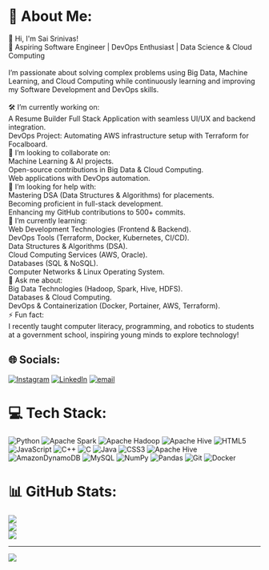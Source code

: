 # 💫 About Me:
👋 Hi, I'm Sai Srinivas!<br>🚀 Aspiring Software Engineer | DevOps Enthusiast | Data Science & Cloud Computing<br><br>I’m passionate about solving complex problems using Big Data, Machine Learning, and Cloud Computing while continuously learning and improving my Software Development and DevOps skills.<br><br>🛠️ I’m currently working on:<br>A Resume Builder Full Stack Application with seamless UI/UX and backend integration.<br>DevOps Project: Automating AWS infrastructure setup with Terraform for Focalboard.<br>🤝 I’m looking to collaborate on:<br>Machine Learning & AI projects.<br>Open-source contributions in Big Data & Cloud Computing.<br>Web applications with DevOps automation.<br>🙌 I’m looking for help with:<br>Mastering DSA (Data Structures & Algorithms) for placements.<br>Becoming proficient in full-stack development.<br>Enhancing my GitHub contributions to 500+ commits.<br>🌱 I’m currently learning:<br>Web Development Technologies (Frontend & Backend).<br>DevOps Tools (Terraform, Docker, Kubernetes, CI/CD).<br>Data Structures & Algorithms (DSA).<br>Cloud Computing Services (AWS, Oracle).<br>Databases (SQL & NoSQL).<br>Computer Networks & Linux Operating System.<br>💬 Ask me about:<br>Big Data Technologies (Hadoop, Spark, Hive, HDFS).<br>Databases & Cloud Computing.<br>DevOps & Containerization (Docker, Portainer, AWS, Terraform).<br>⚡ Fun fact:<br>I recently taught computer literacy, programming, and robotics to students at a government school, inspiring young minds to explore technology!


## 🌐 Socials:
[![Instagram](https://img.shields.io/badge/Instagram-%23E4405F.svg?logo=Instagram&logoColor=white)](https://instagram.com/sai.srinivas.405) [![LinkedIn](https://img.shields.io/badge/LinkedIn-%230077B5.svg?logo=linkedin&logoColor=white)](https://linkedin.com/in/https://www.linkedin.com/in/sai-srinivas-bb1b94268/) [![email](https://img.shields.io/badge/Email-D14836?logo=gmail&logoColor=white)](mailto:srinivassai405@gmail.com) 

# 💻 Tech Stack:
![Python](https://img.shields.io/badge/python-3670A0?style=for-the-badge&logo=python&logoColor=ffdd54) ![Apache Spark](https://img.shields.io/badge/Apache%20Spark-FDEE21?style=for-the-badge&logo=apachespark&logoColor=black) ![Apache Hadoop](https://img.shields.io/badge/Apache%20Hadoop-66CCFF?style=for-the-badge&logo=apachehadoop&logoColor=black) ![Apache Hive](https://img.shields.io/badge/Apache%20Hive-FDEE21?style=for-the-badge&logo=apachehive&logoColor=black) ![HTML5](https://img.shields.io/badge/html5-%23E34F26.svg?style=for-the-badge&logo=html5&logoColor=white) ![JavaScript](https://img.shields.io/badge/javascript-%23323330.svg?style=for-the-badge&logo=javascript&logoColor=%23F7DF1E) ![C++](https://img.shields.io/badge/c++-%2300599C.svg?style=for-the-badge&logo=c%2B%2B&logoColor=white) ![C](https://img.shields.io/badge/c-%2300599C.svg?style=for-the-badge&logo=c&logoColor=white) ![Java](https://img.shields.io/badge/java-%23ED8B00.svg?style=for-the-badge&logo=openjdk&logoColor=white) ![CSS3](https://img.shields.io/badge/css3-%231572B6.svg?style=for-the-badge&logo=css3&logoColor=white) ![Apache Hive](https://img.shields.io/badge/Apache%20Hive-FDEE21?style=for-the-badge&logo=apachehive&logoColor=black) ![AmazonDynamoDB](https://img.shields.io/badge/Amazon%20DynamoDB-4053D6?style=for-the-badge&logo=Amazon%20DynamoDB&logoColor=white) ![MySQL](https://img.shields.io/badge/mysql-4479A1.svg?style=for-the-badge&logo=mysql&logoColor=white) ![NumPy](https://img.shields.io/badge/numpy-%23013243.svg?style=for-the-badge&logo=numpy&logoColor=white) ![Pandas](https://img.shields.io/badge/pandas-%23150458.svg?style=for-the-badge&logo=pandas&logoColor=white) ![Git](https://img.shields.io/badge/git-%23F05033.svg?style=for-the-badge&logo=git&logoColor=white) ![Docker](https://img.shields.io/badge/docker-%230db7ed.svg?style=for-the-badge&logo=docker&logoColor=white)
# 📊 GitHub Stats:
![](https://github-readme-stats.vercel.app/api?username=saisrinivas6888&theme=dark&hide_border=false&include_all_commits=false&count_private=false)<br/>
![](https://github-readme-streak-stats.herokuapp.com/?user=saisrinivas6888&theme=dark&hide_border=false)<br/>
![](https://github-readme-stats.vercel.app/api/top-langs/?username=saisrinivas6888&theme=dark&hide_border=false&include_all_commits=false&count_private=false&layout=compact)

---
[![](https://visitcount.itsvg.in/api?id=saisrinivas6888&icon=0&color=0)](https://visitcount.itsvg.in)

<!-- Proudly created with GPRM ( https://gprm.itsvg.in ) -->
